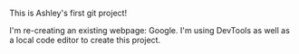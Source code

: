 This is Ashley's first git project!

I'm re-creating an existing webpage: Google. I'm using DevTools as well as a local code editor to create this project. 
